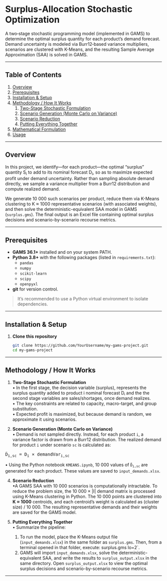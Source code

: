 # Surplus‐Allocation Stochastic Optimization

A two‐stage stochastic programming model (implemented in GAMS) to determine the optimal surplus quantity for each product’s demand forecast. Demand uncertainty is modeled via Burr12‐based variance multipliers, scenarios are clustered with K-Means, and the resulting Sample Average Approximation (SAA) is solved in GAMS.

---

## Table of Contents
1. [Overview](#overview)   
2. [Prerequisites](#prerequisites)  
3. [Installation & Setup](#installation--setup)  
4. [Methodology / How It Works](#methodology--how-it-works)  
   1. [Two-Stage Stochastic Formulation](#two-stage-stochastic-formulation)  
   2. [Scenario Generation (Monte Carlo on Variance)](#scenario-generation-monte-carlo-on-variance)  
   3. [Scenario Reduction](#scenario-reduction)  
   4. [Putting Everything Together](#putting-everything-together)  
5. [Mathematical Formulation](#mathematical-formulation)  
6. [Usage](#usage)  
 

---

## Overview

In this project, we identify—for each product—the optimal “surplus” quantity S<sub>i</sub> to add to its nominal forecast D<sub>i</sub>, so as to maximize expected profit under demand uncertainty. Rather than sampling absolute demand directly, we sample a variance multiplier from a Burr12 distribution and compute realized demand.


We generate 10 000 such scenarios per product, reduce them via K-Means clustering to K ≈ 1000 representative scenarios (with associated weights), and then solve the deterministic-equivalent SAA model in GAMS (`surplus.gms`). The final output is an Excel file containing optimal surplus decisions and scenario-by-scenario recourse metrics.


---


## Prerequisites

- **GAMS 36.1+** installed and on your system PATH.  
- **Python 3.8+** with the following packages (listed in `requirements.txt`):  
  - `pandas`  
  - `numpy`  
  - `scikit-learn`  
  - `scipy`  
  - `openpyxl`  
- **git** for version control.  

> It’s recommended to use a Python virtual environment to isolate dependencies.

---

## Installation & Setup

1. **Clone this repository**  
   ```bash
   git clone https://github.com/YourUsername/my-gams-project.git
   cd my-gams-project
---
## Methodology / How It Works


1. **Two-Stage Stochastic Formulation**  
   • In the first stage, the decision variable (surplus), represents the surplus quantity added to product i nominal forecast Dᵢ and the the second stage variables are sales/shortages, once demand realizes.  
   • The key constraints are related to capacity, macro-target, and group substitution.  
   • Expected profit is maximized, but because demand is random, we approximate it using scenarios.

2. **Scenario Generation (Monte Carlo on Variance)**  
   • Demand is not sampled directly. Instead, for each product <code>i</code>, a variance factor is drawn from a Burr12 distribution. The realized demand for product <code>i</code> under scenario <code>sc</code> is calculated as:</p>
<pre>
D̃<sub>i,sc</sub> = D<sub>i</sub> × demandVar<sub>i,sc</sub>
</pre> 
   • Using the Python notebook <code>KMEANS.ipynb</code>, 10 000 values of <code>D̃<sub>i,sc</sub></code> are generated for each product. These values are saved to <code>input_demands.xlsx</code>.</p>

4. **Scenario Reduction**  
   •A GAMS SAA with 10 000 scenarios is computationally intractable. To reduce the problem size, the 10 000 × |I| demand matrix is processed using K-Means clustering in Python. The 10 000 points are clustered into <strong>K ≈ 1000</strong> centroids, and each centroid’s weight is calculated as (cluster size) / 10 000. The resulting representative demands and their weights are saved for the GAMS model.




5. **Putting Everything Together**  
   • Summarize the pipeline:  
     1. To run the model, place the K-Means output file (`input_demands.xlsx`) in the same folder as `surplus.gms`. Then, from a terminal opened in that folder, execute:
        surplus.gms lo=2`.  
     2. GAMS will import `input_demands.xlsx`, solve the deterministic-equivalent SAA, and write the results to `surplus_output.xlsx` in the same directory. Open `surplus_output.xlsx` to view the optimal surplus 
        decisions and scenario-by-scenario recourse metrics.


---
